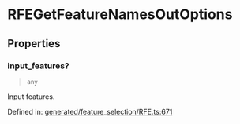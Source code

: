 # RFEGetFeatureNamesOutOptions

## Properties

### input\_features?

> `any`

Input features.

Defined in:  [generated/feature\_selection/RFE.ts:671](https://github.com/transitive-bullshit/scikit-learn-ts/blob/92ab806/packages/sklearn/src/generated/feature_selection/RFE.ts#L671)
